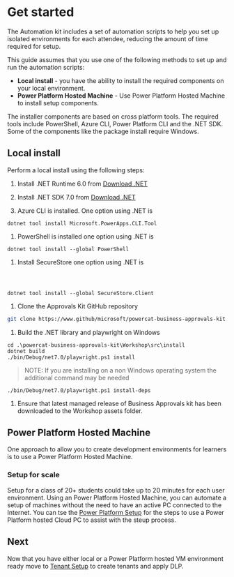 
# Get started

The Automation kit includes a set of automation scripts to help you set up isolated environments for each attendee, reducing the amount of time required for setup.

This guide assumes that you use one of the following methods to set up and run the automation scripts:

- **Local install** - you have the ability to install the required components on your local environment.
- **Power Platform Hosted Machine** - Use Power Platform Hosted Machine to install setup components.

The installer components are based on cross platform tools. The required tools include PowerShell, Azure CLI, Power Platform CLI and the .NET SDK. Some of the components like the package install require Windows.

## Local install

Perform a local install using the following steps:

1. Install .NET Runtime 6.0 from [Download .NET](https://dotnet.microsoft.com/download)

1. Install .NET SDK 7.0 from [Download .NET](https://dotnet.microsoft.com/download)

1. Azure CLI is installed. One option using .NET is

```pwsh
dotnet tool install Microsoft.PowerApps.CLI.Tool
```

1. PowerShell is installed one option using .NET is

```pwsh
dotnet tool install --global PowerShell
```

1. Install SecureStore one option using .NET is

```pwsh



dotnet tool install --global SecureStore.Client
```

1. Clone the Approvals Kit GitHub repository

```bash
git clone https://www.github/microsoft/powercat-business-approvals-kit.git
```

1. Build the .NET library and playwright on Windows

```pwsh
cd .\powercat-business-approvals-kit\Workshop\src\install
dotnet build
./bin/Debug/net7.0/playwright.ps1 install
```

> NOTE: If you are installing on a non Windows operating system the additional command may be needed

```pwsh
./bin/Debug/net7.0/playwright.ps1 install-deps
```

1. Ensure that latest managed release of Business Approvals kit has been downloaded to the Workshop assets folder.

## Power Platform Hosted Machine

One approach to allow you to create development environments for learners is to use a Power Platform Hosted Machine.

### Setup for scale

Setup for a class of 20+ students could take up to 20 minutes for each user environment. Using an Power Platform Hosted Machine, you can automate a setup of machines without the need to have an active PC connected to the Internet.
You can tse the [Power Platform Setup](./power-platform.md) for the steps to use a Power Platform hosted Cloud PC to assist with the steup process.

## Next

Now that you have either local or a Power Platform hosted VM environment ready move to [Tenant Setup](./tenant-setup.md) to create tenants and apply DLP.

